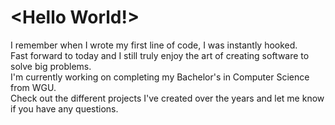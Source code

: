 # <Hello World!>
I remember when I wrote my first line of code, I was instantly hooked. <br>
Fast forward to today and I still truly enjoy the art of creating software to solve big problems.<br>
I'm currently working on completing my Bachelor's in Computer Science from WGU.<br>
Check out the different projects I've created over the years and let me know if you have any questions.
